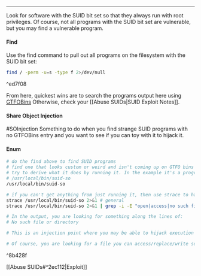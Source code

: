 -- -
Look for software with the SUID bit set so that they always run with root privileges. Of course, not all programs with the SUID bit set are vulnerable, but you may find a vulnerable program.
#### Find
Use the find command to pull out all programs on the filesystem with the SUID bit set:
```bash
find / -perm -u=s -type f 2>/dev/null
```

^ed7f08

From here, quickest wins are to search the programs output here using [GTFOBins](https://gtfobins.github.io/#+suid)
Otherwise, check your [[Abuse SUIDs|SUID Exploit Notes]].

#### Share Object Injection
#SOInjection Something to do when you find strange SUID programs with no GTFOBins entry and you want to see if you can toy with it to hijack it. 
#### Enum
```bash
# do the find above to find SUID programs
# find one that looks custom or weird and isn't coming up on GTFO bins
# try to derive what it does by running it. In the example it's a program:
# /usr/local/bin/suid-so
/usr/local/bin/suid-so

# if you can't get anything from just running it, then use strace to have it spit out what it's doing under the hood
strace /usr/local/bin/suid-so 2>&1 # general
strace /usr/local/bin/suid-so 2>&1 | grep -i -E "open|access|no such file" 

# In the output, you are looking for something along the lines of:
# No such file or directory

# This is an injection point where you may be able to hijack execution and redirecct it to do something you want it to do, like get a shell or read a privileged file. 

# Of course, you are looking for a file you can access/replace/write so you are looking for something in a user directory or a tmp directory or any directory you have access to write to a file. 
```

^8b428f

[[Abuse SUIDs#^2ec112|Exploit]]
